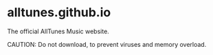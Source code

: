 # alltunes.github.io

The official AllTunes Music website.

CAUTION: Do not download, to prevent viruses and memory overload.
